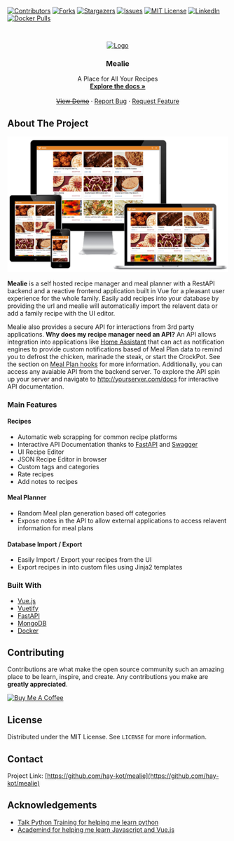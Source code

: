 [![Contributors][contributors-shield]][contributors-url]
[![Forks][forks-shield]][forks-url]
[![Stargazers][stars-shield]][stars-url]
[![Issues][issues-shield]][issues-url]
[![MIT License][license-shield]][license-url]
[![LinkedIn][linkedin-shield]][linkedin-url]
[![Docker Pulls][docker-pull]][docker-pull]

<!-- PROJECT LOGO -->
<br />
<p align="center">
  <a href="https://github.com/hay-kot/mealie">
    <img src="images/logo.png" alt="Logo" width="80" height="80">
  </a>

  <h3 align="center">Mealie</h3>

  <p align="center">
    A Place for All Your Recipes
    <br />
    <a href="https://hay-kot.github.io/mealie/"><strong>Explore the docs »</strong></a>
    <br />
    <br />
    <a href="https://github.com/hay-kot/mealie"><s>View Demo</s></a>
    ·
    <a href="https://github.com/hay-kot/mealie/issues">Report Bug</a>
    ·
    <a href="https://github.com/hay-kot/mealie/issues">Request Feature</a>
  </p>
</p>



<!-- ABOUT THE PROJECT -->
## About The Project


[![Product Name Screen Shot][product-screenshot]](https://example.com)

**Mealie** is a self hosted recipe manager and meal planner with a RestAPI backend and a reactive frontend application built in Vue for a pleasant user experience for the whole family. Easily add recipes into your database by providing the url and mealie will automatically import the relavent data or add a family recipe with the UI editor.  

Mealie also provides a secure API for interactions from 3rd party applications. **Why does my recipe manager need an API?** An API allows integration into applications like [Home Assistant]() that can act as notification engines to provide custom notifications based of Meal Plan data to remind you to defrost the chicken, marinade the steak, or start the CrockPot. See the section on [Meal Plan hooks](#hooks) for more information. Additionally, you can access any avaiable API from the backend server. To explore the API spin up your server and navigate to http://yourserver.com/docs for interactive API documentation. 



### Main Features
#### Recipes
  - Automatic web scrapping for common recipe platforms
  - Interactive API Documentation thanks to [FastAPI](https://fastapi.tiangolo.com/) and [Swagger](https://petstore.swagger.io/)
  - UI Recipe Editor
  - JSON Recipe Editor in browser
  - Custom tags and categories
  - Rate recipes
  - Add notes to recipes
#### Meal Planner
  - Random Meal plan generation based off categories
  - Expose notes in the API to allow external applications to access relavent information for meal plans
#### Database Import / Export
  - Easily Import / Export your recipes from the UI
  - Export recipes in into custom files using Jinja2 templates

### Built With

* [Vue.js](https://vuejs.org/)
* [Vuetify](https://vuetifyjs.com/en/)
* [FastAPI](https://fastapi.tiangolo.com/)
* [MongoDB](https://www.mongodb.com/)
* [Docker](https://www.docker.com/)


<!-- CONTRIBUTING -->
## Contributing

Contributions are what make the open source community such an amazing place to be learn, inspire, and create. Any contributions you make are **greatly appreciated**.

<a href="https://www.buymeacoffee.com/haykot" target="_blank"><img src="https://cdn.buymeacoffee.com/buttons/v2/default-green.png" alt="Buy Me A Coffee" style="height: 60px !important;width: 217px !important;" ></a>

<!-- LICENSE -->
## License

Distributed under the MIT License. See `LICENSE` for more information.


<!-- CONTACT -->
## Contact
Project Link: [https://github.com/hay-kot/mealie](https://github.com/hay-kot/mealie)



<!-- ACKNOWLEDGEMENTS -->
## Acknowledgements

* [Talk Python Training for helping me learn python](https://training.talkpython.fm/)
* [Academind for helping me learn Javascript and Vue.js](https://academind.com/)





<!-- MARKDOWN LINKS & IMAGES -->
<!-- https://www.markdownguide.org/basic-syntax/#reference-style-links -->
[contributors-shield]: https://img.shields.io/github/contributors/hay-kot/mealie.svg?style=flat-square
[docker-pull]: https://img.shields.io/docker/pulls/hkotel/mealie
[contributors-url]: https://github.com/hay-kot/mealie/graphs/contributors
[forks-shield]: https://img.shields.io/github/forks/hay-kot/mealie.svg?style=flat-square
[forks-url]: https://github.com/hay-kot/mealie/network/members
[stars-shield]: https://img.shields.io/github/stars/hay-kot/mealie.svg?style=flat-square
[stars-url]: https://github.com/hay-kot/mealie/stargazers
[issues-shield]: https://img.shields.io/github/issues/hay-kot/mealie.svg?style=flat-square
[issues-url]: https://github.com/hay-kot/mealie/issues
[license-shield]: https://img.shields.io/github/license/hay-kot/mealie.svg?style=flat-square
[license-url]: https://github.com/hay-kot/mealie/blob/master/LICENSE.txt
[linkedin-shield]: https://img.shields.io/badge/-LinkedIn-black.svg?style=flat-square&logo=linkedin&colorB=555
[linkedin-url]: https://linkedin.com/in/hay-kot
[product-screenshot]: docs/docs/img/home_screenshot.png
